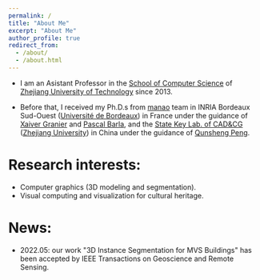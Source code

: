 ```yaml
---
permalink: /
title: "About Me"
excerpt: "About Me"
author_profile: true
redirect_from: 
  - /about/
  - /about.html
---
```


- I am an Asistant Professor in the [School of Computer Science](http://www.cs.zjut.edu.cn/html/index.html) of [Zhejiang University of Technology](http://www.zjut.edu.cn/) since 2013. 

- Before that, I received my Ph.D.s from [manao](http://manao.inria.fr/) team in INRIA Bordeaux Sud-Ouest ([Université de Bordeaux](http://www.u-bordeaux.fr/)) in France under the guidance of [Xaiver Granier](http://xgranier.free.fr/) and [Pascal Barla](https://www.labri.fr/perso/barla/blog/), and the [State Key Lab. of CAD&CG](http://www.cad.zju.edu.cn/) ([Zhejiang University](https://www.zju.edu.cn/)) in China under the guidance of [Qunsheng Peng](http://www.cad.zju.edu.cn/home/peng/).

Research interests:
======
- Computer graphics (3D modeling and segmentation).
- Visual computing and visualization for cultural heritage.

News:
======
- 2022.05: our work "3D Instance Segmentation for MVS Buildings" has been accepted by IEEE Transactions on Geoscience and Remote Sensing.

